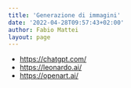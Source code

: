 ```yaml
---
title: 'Generazione di immagini'
date: '2022-04-28T09:57:43+02:00'
author: Fabio Mattei
layout: page
---
```


* https://chatgpt.com/
* https://leonardo.ai/
* https://openart.ai/

